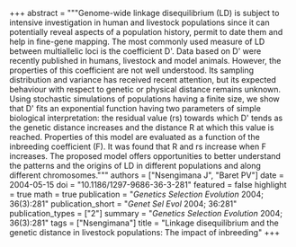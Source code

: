 +++
abstract = """Genome-wide linkage disequilibrium (LD) is subject to intensive investigation in human and livestock populations since it can potentially reveal aspects of a population history, permit to date them and help in fine-gene mapping. The most commonly used measure of LD between multiallelic loci is the coefficient D'. Data based on D' were recently published in humans, livestock and model animals. However, the properties of this coefficient are not well understood. Its sampling distribution and variance has received recent attention, but its expected behaviour with respect to genetic or physical distance remains unknown. Using stochastic simulations of populations having a finite size, we show that D' fits an exponential function having two parameters of simple biological interpretation: the residual value (rs) towards which D' tends as the genetic distance increases and the distance R at which this value is reached. Properties of this model are evaluated as a function of the inbreeding coefficient (F). It was found that R and rs increase when F increases. The proposed model offers opportunities to better understand the patterns and the origins of LD in different populations and along different chromosomes."""
authors = ["Nsengimana J", "Baret PV"]
date = 2004-05-15
doi = "10.1186/1297-9686-36-3-281"
featured = false
highlight = true
math = true
publication = "*Genetics Selection Evolution* 2004; 36(3):281"
publication_short = "*Genet Sel Evol* 2004; 36:281"
publication_types = ["2"]
summary = "*Genetics Selection Evolution* 2004; 36(3):281"
tags = ["Nsengimana"]
title = "Linkage disequilibrium and the genetic distance in livestock populations: The impact of inbreeding"
+++
